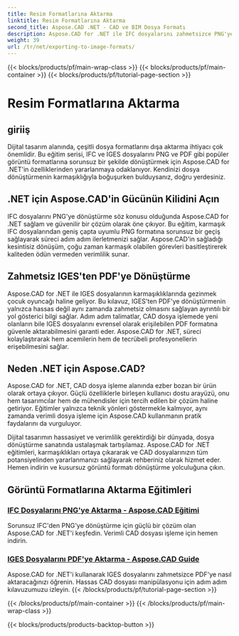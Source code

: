 ```yaml
---
title: Resim Formatlarına Aktarma
linktitle: Resim Formatlarına Aktarma
second_title: Aspose.CAD .NET - CAD ve BIM Dosya Formatı
description: Aspose.CAD for .NET ile IFC dosyalarını zahmetsizce PNG'ye dönüştürün. Verimli dosya işleme için kusursuz CAD dosya işlemeyi ve indirmeyi keşfedin.
weight: 39
url: /tr/net/exporting-to-image-formats/
---
```


{{< blocks/products/pf/main-wrap-class >}}
{{< blocks/products/pf/main-container >}}
{{< blocks/products/pf/tutorial-page-section >}}

# Resim Formatlarına Aktarma


## giriiş

Dijital tasarım alanında, çeşitli dosya formatlarını dışa aktarma ihtiyacı çok önemlidir. Bu eğitim serisi, IFC ve IGES dosyalarını PNG ve PDF gibi popüler görüntü formatlarına sorunsuz bir şekilde dönüştürmek için Aspose.CAD for .NET'in özelliklerinden yararlanmaya odaklanıyor. Kendinizi dosya dönüştürmenin karmaşıklığıyla boğuşurken bulduysanız, doğru yerdesiniz.

## .NET için Aspose.CAD'in Gücünün Kilidini Açın

IFC dosyalarını PNG'ye dönüştürme söz konusu olduğunda Aspose.CAD for .NET sağlam ve güvenilir bir çözüm olarak öne çıkıyor. Bu eğitim, karmaşık IFC dosyalarından geniş çapta uyumlu PNG formatına sorunsuz bir geçiş sağlayarak süreci adım adım ilerletmenizi sağlar. Aspose.CAD'in sağladığı kesintisiz dönüşüm, çoğu zaman karmaşık olabilen görevleri basitleştirerek kaliteden ödün vermeden verimlilik sunar.

## Zahmetsiz IGES'ten PDF'ye Dönüştürme

Aspose.CAD for .NET ile IGES dosyalarının karmaşıklıklarında gezinmek çocuk oyuncağı haline geliyor. Bu kılavuz, IGES'ten PDF'ye dönüştürmenin yalnızca hassas değil aynı zamanda zahmetsiz olmasını sağlayan ayrıntılı bir yol gösterici bilgi sağlar. Adım adım talimatlar, CAD dosya işlemede yeni olanların bile IGES dosyalarını evrensel olarak erişilebilen PDF formatına güvenle aktarabilmesini garanti eder. Aspose.CAD for .NET, süreci kolaylaştırarak hem acemilerin hem de tecrübeli profesyonellerin erişebilmesini sağlar.

## Neden .NET için Aspose.CAD?

Aspose.CAD for .NET, CAD dosya işleme alanında ezber bozan bir ürün olarak ortaya çıkıyor. Güçlü özelliklerle birleşen kullanıcı dostu arayüzü, onu hem tasarımcılar hem de mühendisler için tercih edilen bir çözüm haline getiriyor. Eğitimler yalnızca teknik yönleri göstermekle kalmıyor, aynı zamanda verimli dosya işleme için Aspose.CAD kullanmanın pratik faydalarını da vurguluyor.

Dijital tasarımın hassasiyet ve verimlilik gerektirdiği bir dünyada, dosya dönüştürme sanatında ustalaşmak tartışılamaz. Aspose.CAD for .NET eğitimleri, karmaşıklıkları ortaya çıkararak ve CAD dosyalarınızın tüm potansiyelinden yararlanmanızı sağlayarak rehberiniz olarak hizmet eder. Hemen indirin ve kusursuz görüntü formatı dönüştürme yolculuğuna çıkın.
## Görüntü Formatlarına Aktarma Eğitimleri
### [IFC Dosyalarını PNG'ye Aktarma - Aspose.CAD Eğitimi](./exporting-ifc-files-to-png/)
Sorunsuz IFC'den PNG'ye dönüştürme için güçlü bir çözüm olan Aspose.CAD for .NET'i keşfedin. Verimli CAD dosyası işleme için hemen indirin.
### [IGES Dosyalarını PDF'ye Aktarma - Aspose.CAD Guide](./exporting-iges-files-to-pdf/)
Aspose.CAD for .NET'i kullanarak IGES dosyalarını zahmetsizce PDF'ye nasıl aktaracağınızı öğrenin. Hassas CAD dosyası manipülasyonu için adım adım kılavuzumuzu izleyin.
{{< /blocks/products/pf/tutorial-page-section >}}

{{< /blocks/products/pf/main-container >}}
{{< /blocks/products/pf/main-wrap-class >}}

{{< blocks/products/products-backtop-button >}}
